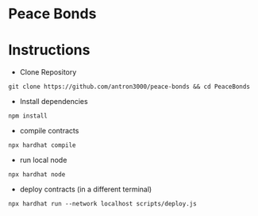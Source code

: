 # Peace Bonds


# Instructions

- Clone Repository

```
git clone https://github.com/antron3000/peace-bonds && cd PeaceBonds
```
- Install dependencies

```
npm install
```

- compile contracts

```
npx hardhat compile
```

- run local node

```
npx hardhat node
```

- deploy contracts (in a different terminal)

```
npx hardhat run --network localhost scripts/deploy.js
```
